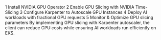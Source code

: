
1	Install NVIDIA GPU Operator
2	Enable GPU Slicing with NVIDIA Time-Slicing
3	Configure Karpenter to Autoscale GPU Instances
4	Deploy AI workloads with fractional GPU requests
5	Monitor & Optimize GPU slicing parameters
By implementing GPU slicing with Karpenter autoscaler, the client can reduce GPU costs while ensuring AI workloads run efficiently on EKS.